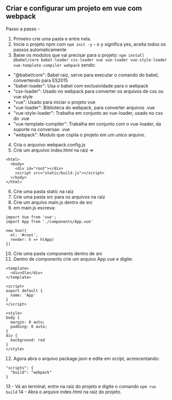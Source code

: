 ## Criar e configurar um projeto em vue com webpack

Passo a passo -

1. Primeiro crie uma pasta e entre nela.
2. Inicie o projeto npm com `npm init -y` - o y significa yes, aceita todos os passos automaticamente
3. Baixe os modulos que vai precisar para o projeto: `npm install @babel/core babel-loader css-loader vue vue-loader vue-style-loader vue-template-compiler webpack` sendo:
  - "@babel/core": Babel raiz, serve para executar o comando do babel, convertendo para ES2015
  - "babel-loader": Usa o babel com exclusividade para o webpack
  - "css-loader": Usado no webpack para converter os arquivos de css ou vue style
  - "vue": Usado para iniciar o projeto vue
  - "vue-loader": Biblioteca do webpack, para converter arquivos .vue
  - "vue-style-loader": Trabalha em conjunto ao vue-loader, usado no css do .vue
  - "vue-template-compiler": Trabalha em conjunto com o vue-loader, da suporte na conversao .vue
  - "webpack": Modulo que copila o projeto em um unico arquivo.
4. Cria o arquvivo webpack.config.js
5. Crie um arquvivo index.html na raiz =>
```
<html>
  <body>
    <div id="root"></div>
    <script src="static/build.js"></script>
  </body>
</html>
```
6. Crie uma pasta static na raiz
7. Crie uma pasta src para os arquivos na raiz
8. Crie um arquivo main.js dentro de src
9. em main.js escreva:
```
import Vue from 'vue';
import App from './components/App.vue'

new Vue({
  el: '#root',
  render: h => h(App)
})
```
10. Crie uma pasta components dentro de src
11. Dentro de components crie um arquivo App.vue e digite:
```
<template>
  <div>Ola</div>
</template>

<script>
export default {
  name: 'App'
}
</script>

<style>
body {
  margin: 0 auto;
  padding: 0 auto;
}
div {
  background: red
}
</style>
```
12. Agora abra o arquivo package.json e edite em script, acrescentando:
```
"scripts": {
  "build": "webpack"
}
```
13 - Vá ao terminal, entre na raiz do projeto e digite o comando `npm run build`
14 - Abra o arquivo index.html na raiz do projeto.

